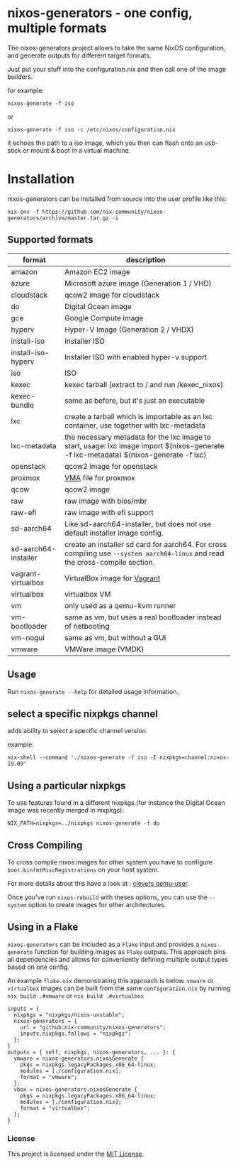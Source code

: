 # nixos-generators - one config, multiple formats

The nixos-generators project allows to take the same NixOS configuration, and
generate outputs for different target formats.

Just put your stuff into the configuration.nix and then call one of the image builders.

for example:
```
nixos-generate -f iso
```
or

```
nixos-generate -f iso -c /etc/nixos/configuration.nix
```

it echoes the path to a iso image, which you then can flash onto an usb-stick
or mount & boot in a virtual machine.

# Installation

nixos-generators can be installed from source into the user profile like this:

```console
nix-env -f https://github.com/nix-community/nixos-generators/archive/master.tar.gz -i
```

## Supported formats

format | description
--- | ---
amazon | Amazon EC2 image
azure | Microsoft azure image (Generation 1 / VHD)
cloudstack | qcow2 image for cloudstack
do | Digital Ocean image
gce | Google Compute image
hyperv | Hyper-V Image (Generation 2 / VHDX)
install-iso | Installer ISO
install-iso-hyperv | Installer ISO with enabled hyper-v support
iso | ISO
kexec | kexec tarball (extract to / and run /kexec_nixos)
kexec-bundle | same as before, but it's just an executable
lxc | create a tarball which is importable as an lxc container, use together with lxc-metadata
lxc-metadata | the necessary metadata for the lxc image to start, usage: lxc image import $(nixos-generate -f lxc-metadata) $(nixos-generate -f lxc)
openstack | qcow2 image for openstack
proxmox | [VMA](https://pve.proxmox.com/wiki/VMA) file for proxmox
qcow | qcow2 image
raw | raw image with bios/mbr
raw-efi | raw image with efi support
sd-aarch64 | Like sd-aarch64-installer, but does not use default installer image config.
sd-aarch64-installer | create an installer sd card for aarch64. For cross compiling use `--system aarch64-linux` and read the cross-compile section.
vagrant-virtualbox | VirtualBox image for [Vagrant](https://www.vagrantup.com/)
virtualbox | virtualbox VM
vm | only used as a qemu-kvm runner
vm-bootloader | same as vm, but uses a real bootloader instead of netbooting
vm-nogui | same as vm, but without a GUI
vmware | VMWare image (VMDK)

## Usage

Run `nixos-generate --help` for detailed usage information.

## select a specific nixpkgs channel

adds ability to select a specific channel version.

example:
```
nix-shell --command './nixos-generate -f iso -I nixpkgs=channel:nixos-19.09'
```

## Using a particular nixpkgs

To use features found in a different nixpkgs (for instance the Digital Ocean
image was recently merged in nixpkgs):

```
NIX_PATH=nixpkgs=../nixpkgs nixos-generate -f do
```

## Cross Compiling

To cross compile nixos images for other system you have
to configure `boot.binfmtMiscRegistrations` on your host system.

For more details about this have a look at :
[clevers qemu-user](https://github.com/cleverca22/nixos-configs/blob/master/qemu.nix).

Once you've run `nixos-rebuild` with theses options,
you can use the `--system` option to create images for other architectures.

## Using in a Flake

`nixos-generators` can be included as a `Flake` input and provides
a `nixos-generate` function for building images as `Flake` outputs. This
approach pins all dependencies and allows for conveniently defining multiple
output types based on one config. 

An example `flake.nix` demonstrating this approach is below. `vmware` or
`virtualbox` images can be built from the same `configuration.nix` by running
`nix build .#vmware` or `nix build .#virtualbox`

```
inputs = {
  nixpkgs = "nixpkgs/nixos-unstable";
  nixos-generators = {
    url = "github:nix-community/nixos-generators";
    inputs.nixpkgs.follows = "nixpkgs";
  };
}
outputs = { self, nixpkgs, nixos-generators, ... }: {
  vmware = nixos-generators.nixosGenerate {
    pkgs = nixpkgs.legacyPackages.x86_64-linux;
    modules = [./configuration.nix];
    format = "vmware";
  };
  vbox = nixos-generators.nixosGenerate {
    pkgs = nixpkgs.legacyPackages.x86_64-linux;
    modules = [./configuration.nix];
    format = "virtualbox";
  };
}
```

### License

This project is licensed under the [MIT License](LICENSE).
